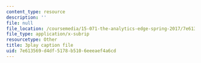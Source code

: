 ```yaml
---
content_type: resource
description: ''
file: null
file_location: /coursemedia/15-071-the-analytics-edge-spring-2017/7e613569d4df5178b5106eeeaef4a6cd_X_reyHNRYws.vtt
file_type: application/x-subrip
resourcetype: Other
title: 3play caption file
uid: 7e613569-d4df-5178-b510-6eeeaef4a6cd
---
```


